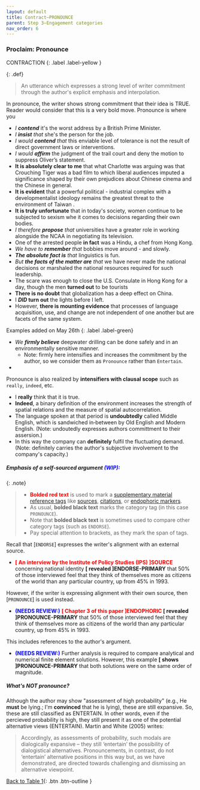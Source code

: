 ```yaml
---
layout: default
title: Contract–PRONOUNCE
parent: Step 3–Engagement categories
nav_order: 6
---
```



### Proclaim: Pronounce

CONTRACTION
{: .label .label-yellow }

{: .def}
>An utterance which expresses a strong level of writer commitment through the author's explicit emphasis and interpolation.

In pronounce, the writer shows strong commitment that their idea is TRUE. Reader would consider that this is a very bold move.
Pronounce is where you 
- _I **contend**_ it's the worst address by a British Prime Minister.
- _I **insist** that_ she's the person for the job.
- _I would **contend** that_ this enviable level of tolerance is not the result of direct government laws or interventions.
- _I would **affirm**_ the judgment of the trail court and deny the motion to suppress Oliver’s statement.
- **It is absolutely clear to me** that what Charlotte was arguing was that Crouching Tiger was a bad film to which liberal audiences imputed a significance shaped by their own prejudices about Chinese cinema and the Chinese in general.
- **It is evident** that a powerful political - industrial complex with a developmentalist ideology remains the greatest threat to the environment of Taiwan .
- **It is truly unfortunate** that in today's society, women continue to be subjected to sexism whe it comes to decisions regarding their own bodies.
- _I therefore **propose** that_ universities have a greater role in working alongside the NCAA in negotiating its television.
- One of the arrested people **in fact** was a Hindu, a chef from Hong Kong.
- _We have to **remember** that_ bobbies move around - and slowly.
- _**The absolute fact is** that_ linguistics is fun.
- _But **the facts of the matter are** that_ we have never made the national decisions or marshaled the national resources required for such leadership.
- The scare was enough to close the U.S. Consulate in Hong Kong for a day, though the men **turned out** to be tourists
- **There is no doubt** that globalization has a deep effect on China.
- I **_DID_ turn out** the lights before I left.
- However, **there is mounting evidence** that processes of language acquisition, use, and change are not independent of one another but are facets of the same system.

Examples added on May 26th
{: .label .label-green}

- _We **firmly believe**_ deepwater drilling can be done safely and in an environmentally sensitive manner.
  - Note: firmly here intensifies and increases the commitment by the author, so we consider them as `Pronounce` rather than `Entertain`.
- 


Pronounce is also realized by **intensifiers with clausal scope** such as `really`, `indeed`, etc.
- I **really** think that it is true.
- **Indeed**, a binary definition of the environment increases the strength of spatial relations and the measure of spatial autocorrelation. 
- The language spoken at that period is **undoubtedly** called Middle English, which is sandwiched in‑between by Old English and Modern English. (Note: undoutedly expresses authors committment to their assersion.)
- In this way the company can **definitely** fulfil the fluctuating demand. (Note: definitely carries the author's subjective involvement to the company's capacity.)

##### Emphasis of a self-sourced argument **<span style="color:blue">(WIP):</span>**

{: .note}
> - **<span style="color:red">Bolded red text</span>** is used to mark a [supplementary material reference tags](../5_supplementary_tags/1_Material_ref.md) like [sources](../5_supplementary_tags/1_Material_ref.md/#sources), [citations](../5_supplementary_tags/1_Material_ref.md#citations), or [endophoric markers](../5_supplementary_tags/1_Material_ref.md#endophoric-markers).
> - As usual, **bolded black text** marks the category tag (in this case `PRONOUNCE`).
> - Note that **bolded black text** is sometimes used to compare other category tags (such as `ENDORSE`).
> - Pay special attention to brackets, as they mark the span of tags.

Recall that [`ENDORSE`] expresses the writer's alignment with an external source.
- **<span style="color:red">[ An interview by the Institute of Policy Studies (IPS) ]SOURCE</span>** concerning national identity **[ revealed ]ENDORSE-PRIMARY** that 50% of those interviewed feel that they think of themselves more as citizens of the world than any particular country, up from 45% in 1993.

However, if the writer is expressing alignment with their own source, then [`PRONOUNCE`] is used instead.
- **<span style="color:blue">(NEEDS REVIEW:)</span>** **<span style="color:red">[ Chapter 3 of this paper ]ENDOPHORIC</span> [ revealed ]PRONOUNCE-PRIMARY** that 50% of those interviewed feel that they think of themselves more as citizens of the world than any particular country, up from 45% in 1993.

This includes references to the author's argument.
- **<span style="color:blue">(NEEDS REVIEW:)</span>** Further analysis is required to compare analytical and numerical finite element solutions. However, this example **[ shows ]PRONOUNCE-PRIMARY** that both solutions were on the same order of magnitude.

##### **What's NOT pronounce?**

Although the author may show "assessment of high probability" (e.g., He **must** be lying.; I'm **convinced** that he is lying), these are still expansive.
So, these are still classified as ENTERTAIN. In other words, even if the percieved probability is high, they still present it as one of the potential alternative views (ENTERTAIN).
Martin and White (2005) writes:

>Accordingly, as assessments of probability, such modals are dialogically expansive – they still ‘entertain’ the possibility of dialogistical alternatives. Pronouncements, in contrast, do not ‘entertain’ alternative positions in this way but, as we have demonstrated, are directed towards challenging and dismissing an alternative viewpoint.


[Back to Table 1](index.md#table-1-categories-of-engagement-moves){: .btn .btn-outline }